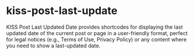 # kiss-post-last-update
KISS Post Last Updated Date provides shortcodes for displaying the last updated date of the current post or page in a user-friendly format, perfect for legal notices (e.g., Terms of Use, Privacy Policy) or any content where you need to show a last-updated date.
